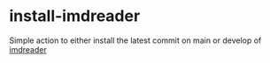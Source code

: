 # install-imdreader

Simple action to either install the latest commit on main or develop of [imdreader](https://github.com/Becksteinlab/imdreader)

